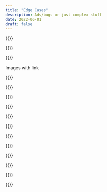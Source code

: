 ```yaml
---
title: "Edge Cases"
description: Ads/bugs or just complex stuff
date: 2022-06-01
draft: false
---
```


 {{<tweet id="1535220315986374656">}}

{{<tweet id="1509010532652699652">}}

{{<tweet id="423897452354105344">}}

Images with link

{{<tweet id="73900865458683904">}}

{{<tweet id="480024621454856192">}}

{{<tweet id="1273311522400460802">}}

{{<tweet id="1509256648417763331">}}

{{<tweet id="963866619683328000">}}

{{<tweet id="1052061815671205888">}}

{{<tweet id="1354561556135067648">}}

{{<tweet id="1389974980373270531">}}

{{<tweet id="1504588719231102992">}}

{{<tweet id="1309951041321013248">}}

{{<tweet version="2022" id="1520174956310671364">}}

{{<tweet id="1532587960662515712">}}
